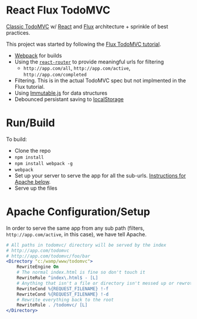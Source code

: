 # React Flux TodoMVC

[Classic TodoMVC](http://todomvc.com/) w/ [React](http://facebook.github.io/react/) and [Flux](http://facebook.github.io/flux/) architecture + sprinkle of best practices.

This project was started by following the [Flux TodoMVC tutorial](http://facebook.github.io/flux/docs/todo-list.html).

 - [Webpack](http://webpack.github.io/) for builds
 - Using the [`react-router`](https://github.com/rackt/react-router) to provide meaningful urls for filtering
 	 - `http://app.com/all`, `http://app.com/active`, `http://app.com/completed`
 - Filtering. This is in the actual TodoMVC spec but not implmented in the Flux tutorial.
 - Using [Immutable.js](http://facebook.github.io/immutable-js/) for data structures
 - Debounced persistant saving to [localStorage](https://developer.mozilla.org/en-US/docs/Web/API/Web_Storage_API)

# Run/Build

To build:

 - Clone the repo
 - `npm install`
 - `npm install webpack -g`
 - `webpack`
 - Set up your server to serve the app for all the sub-urls. [Instructions for Apache below](#apache-conf).
 - Serve up the files



# Apache Configuration/Setup

In order to serve the same app from any sub path (filters, `http://app.com/active`, in this case), we have tell Apache.

```apache
# All paths in todomvc/ directory will be served by the index
# http://app.com/todomvc
# http://app.com/todomvc/foo/bar
<Directory "c:/wamp/www/todomvc">
	RewriteEngine On
	# The normal index.html is fine so don't touch it
	RewriteRule ^index\.html$ - [L]
	# Anything that isn't a file or directory isn't messed up or rewrote
	RewriteCond %{REQUEST_FILENAME} !-f
	RewriteCond %{REQUEST_FILENAME} !-d
	# Rewrite everything back to the root
	RewriteRule . /todomvc/ [L]
</Directory>
```